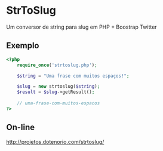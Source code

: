StrToSlug
=========

Um conversor de string para slug em PHP + Boostrap Twitter

Exemplo
-------

```php
<?php
	require_once('strtoslug.php');

	$string = "Uma frase com muitos espaços!";

	$slug = new strtoslug($string);
	$result = $slug->getResult();
	
	// uma-frase-com-muitos-espacos
?>
```

On-line
-------

http://projetos.dotenorio.com/strtoslug/
